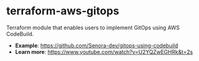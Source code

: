# terraform-aws-gitops
Terraform module that enables users to implement GitOps using AWS CodeBuild.
- **Example**: https://github.com/Senora-dev/gitops-using-codebuild
- **Learn more**: https://www.youtube.com/watch?v=U2YQZwEGHRk&t=2s
